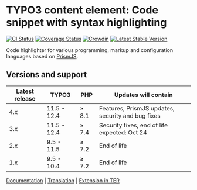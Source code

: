 # TYPO3 content element: Code snippet with syntax highlighting

[![CI Status](https://github.com/brotkrueml/codehighlight/workflows/CI/badge.svg?branch=main)](https://github.com/brotkrueml/codehighlight/actions?query=workflow%3ACI)
[![Coverage Status](https://coveralls.io/repos/github/brotkrueml/codehighlight/badge.svg?branch=main)](https://coveralls.io/github/brotkrueml/codehighlight?branch=main)
[![Crowdin](https://badges.crowdin.net/typo3-extension-codehighlight/localized.svg)](https://crowdin.com/project/typo3-extension-codehighlight)
[![Latest Stable Version](https://poser.pugx.org/brotkrueml/codehighlight/v/stable)](https://packagist.org/packages/brotkrueml/codehighlight)

Code highlighter for various programming, markup and configuration languages based on [PrismJS](https://prismjs.com/).

## Versions and support

| Latest release | TYPO3       | PHP   | Updates will contain                              |
|----------------|-------------|-------|---------------------------------------------------|
| 4.x            | 11.5 - 12.4 | ≥ 8.1 | Features, PrismJS updates, security and bug fixes |
| 3.x            | 11.5 - 12.4 | ≥ 7.4 | Security fixes, end of life expected: Oct 24      |
| 2.x            | 9.5 - 11.5  | ≥ 7.2 | End of life                                       |
| 1.x            | 9.5 - 10.4  | ≥ 7.2 | End of life                                       |

[Documentation](https://docs.typo3.org/p/brotkrueml/codehighlight/main/en-us/) |
[Translation](https://crowdin.com/project/typo3-extension-codehighlight) |
[Extension in TER](https://extensions.typo3.org/extension/codehighlight)
